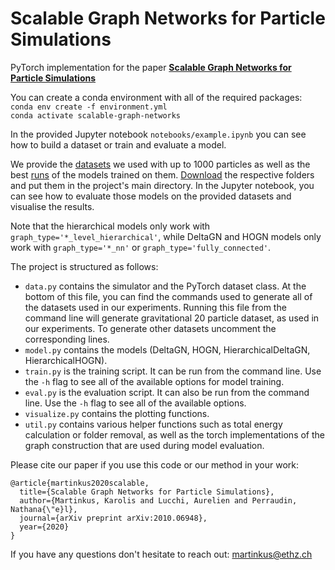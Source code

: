 # Scalable Graph Networks for Particle Simulations

PyTorch implementation for the paper **[Scalable Graph Networks for Particle Simulations](https://arxiv.org/abs/2010.06948)**

You can create a conda environment with all of the required packages:  
`conda env create -f environment.yml`  
`conda activate scalable-graph-networks`

In the provided Jupyter notebook `notebooks/example.ipynb` you can see how to build a dataset or train and evaluate a model.  

We provide the [datasets](https://polybox.ethz.ch/index.php/s/BU1YYXi40DgWTng) we used with up to 1000 particles as well as the best [runs](https://polybox.ethz.ch/index.php/s/NpQ7TTCkCy4R74G) of the models trained on them. 
[Download](https://polybox.ethz.ch/index.php/s/goapswgs2LCdWki) the respective folders and put them in the project's main directory. In the Jupyter notebook, you can see how to evaluate those models on the provided datasets and visualise the results. 

Note that the hierarchical models only work with `graph_type='*_level_hierarchical'`, while DeltaGN and HOGN models only work with `graph_type='*_nn'` or `graph_type='fully_connected'`.

The project is structured as follows:  
* `data.py` contains the simulator and the PyTorch dataset class. At the bottom of this file, you can find the commands used to generate all of the datasets used in our experiments. Running this file from the command line will generate gravitational 20 particle dataset, as used in our experiments. To generate other datasets uncomment the corresponding lines.
* `model.py` contains the models (DeltaGN, HOGN, HierarchicalDeltaGN, HierarchicalHOGN).
* `train.py` is the training script. It can be run from the command line. Use the `-h` flag to see all of the available options for model training.
* `eval.py` is the evaluation script. It can also be run from the command line. Use the `-h` flag to see all of the available options.
* `visualize.py` contains the plotting functions.
* `util.py` contains various helper functions such as total energy calculation or folder removal, as well as the torch implementations of the graph construction that are used during model evaluation.

Please cite our paper if you use this code or our method in your work:
```
@article{martinkus2020scalable,
  title={Scalable Graph Networks for Particle Simulations},
  author={Martinkus, Karolis and Lucchi, Aurelien and Perraudin, Nathana{\"e}l},
  journal={arXiv preprint arXiv:2010.06948},
  year={2020}
}
```

If you have any questions don't hesitate to reach out: [martinkus@ethz.ch](mailto:martinkus@ethz.ch)

